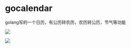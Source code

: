 # gocalendar
golang写的一个日历，有公历转农历，农历转公历，节气等功能

![](https://github.com/liujiawm/gocalendar/blob/master/test2.png?raw=true)

![](https://github.com/liujiawm/gocalendar/blob/master/test.png?raw=true)
